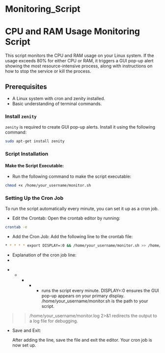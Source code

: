 # Monitoring_Script

# CPU and RAM Usage Monitoring Script

This script monitors the CPU and RAM usage on your Linux system. If the usage exceeds 80% for either CPU or RAM, it triggers a GUI pop-up alert showing the most resource-intensive process, along with instructions on how to stop the service or kill the process.

## Prerequisites

- A Linux system with cron and zenity installed.
- Basic understanding of terminal commands.

### Install `zenity`

`zenity` is required to create GUI pop-up alerts. Install it using the following command:

```bash
sudo apt-get install zenity
```
### Script Installation
#### Make the Script Executable:

- Run the following command to make the script executable:
```bash
chmod +x /home/your_username/monitor.sh
```

### Setting Up the Cron Job
To run the script automatically every minute, you can set it up as a cron job.

- Edit the Crontab:
  Open the crontab editor by running:
```bash
crontab -e
```
- Add the Cron Job:
  Add the following line to the crontab file:

```bash
* * * * * export DISPLAY=:0 && /home/your_username/monitor.sh >> /home/your_username/monitor.log 2>&1
```
- Explanation of the cron job line:
- 
* * * * * runs the script every minute.
DISPLAY=:0 ensures the GUI pop-up appears on your primary display.
/home/your_username/monitor.sh is the path to your script.
>> /home/your_username/monitor.log 2>&1 redirects the output to a log file for debugging.

- Save and Exit:

  After adding the line, save the file and exit the editor. Your cron job is now set up.
